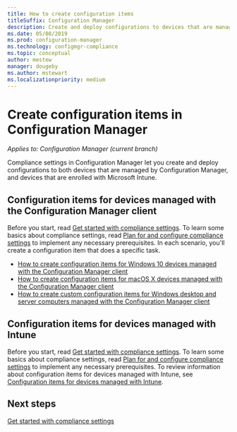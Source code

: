 ```yaml
---
title: How to create configuration items
titleSuffix: Configuration Manager
description: Create and deploy configurations to devices that are managed by Configuration Manager and enrolled with Microsoft Intune.
ms.date: 05/08/2019
ms.prod: configuration-manager
ms.technology: configmgr-compliance
ms.topic: conceptual
author: mestew
manager: dougeby
ms.author: mstewart
ms.localizationpriority: medium
---
```

# Create configuration items in Configuration Manager

*Applies to: Configuration Manager (current branch)*

Compliance settings in Configuration Manager let you create and deploy configurations to both devices that are managed by Configuration Manager, and devices that are enrolled with Microsoft Intune.

## Configuration items for devices managed with the Configuration Manager client

Before you start, read [Get started with compliance settings](../../compliance/get-started/get-started-with-compliance-settings.md). To learn some basics about compliance settings, read [Plan for and configure compliance settings](../../compliance/plan-design/plan-for-and-configure-compliance-settings.md) to implement any necessary prerequisites. In each scenario, you'll create a configuration item that does a specific task.

- [How to create configuration items for Windows 10 devices managed with the Configuration Manager client](../../compliance/deploy-use/create-configuration-items-for-windows-10-devices-managed-with-the-client.md)
- [How to create configuration items for macOS X devices managed with the Configuration Manager client](../../compliance/deploy-use/create-configuration-items-for-mac-os-x-devices-managed-with-the-client.md)
- [How to create custom configuration items for Windows desktop and server computers managed with the Configuration Manager client](../../compliance/deploy-use/create-custom-configuration-items-for-windows-desktop-and-server-computers-managed-with-the-client.md)

## Configuration items for devices managed with Intune

Before you start, read [Get started with compliance settings](../../compliance/get-started/get-started-with-compliance-settings.md). To learn some basics about compliance settings, read [Plan for and configure compliance settings](../../compliance/plan-design/plan-for-and-configure-compliance-settings.md) to implement any necessary prerequisites. To review information about configuration items for devices managed with Intune, see [Configuration items for devices managed with Intune](../../mdm/understand/what-happened-to-hybrid.md).

## Next steps

[Get started with compliance settings](../../compliance/get-started/get-started-with-compliance-settings.md)
